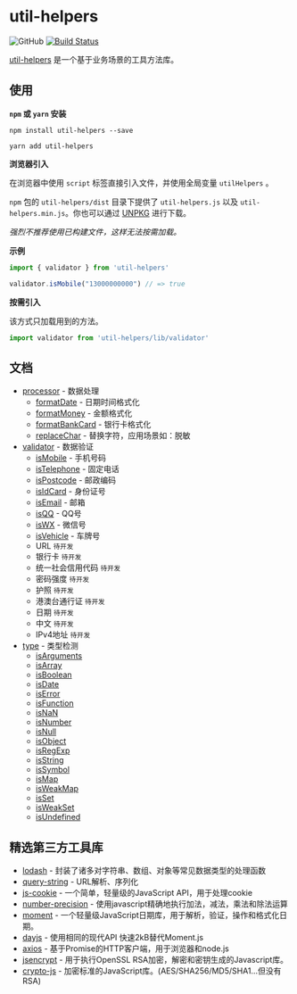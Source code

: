 # util-helpers

![GitHub](https://img.shields.io/github/license/doly-dev/util-helpers.svg)
[![Build Status](https://travis-ci.org/doly-dev/util-helpers.svg?branch=master)](https://travis-ci.org/doly-dev/util-helpers)

[util-helpers](https://doly-dev.github.io/util-helpers/index.html) 是一个基于业务场景的工具方法库。

## 使用

**`npm` 或 `yarn` 安装**

```shell
npm install util-helpers --save
```

```shell
yarn add util-helpers
```

**浏览器引入**

在浏览器中使用 `script` 标签直接引入文件，并使用全局变量 `utilHelpers` 。

`npm` 包的 `util-helpers/dist` 目录下提供了 `util-helpers.js` 以及 `util-helpers.min.js`。你也可以通过 [UNPKG](https://unpkg.com/util-helpers@latest/dist/) 进行下载。

*强烈不推荐使用已构建文件，这样无法按需加载。*

**示例**

```javascript
import { validator } from 'util-helpers'

validator.isMobile("13000000000") // => true
```

**按需引入**

该方式只加载用到的方法。

```javascript
import validator from 'util-helpers/lib/validator'
```

## 文档

- [processor](https://doly-dev.github.io/util-helpers/module-processor.html) - 数据处理
    - [formatDate](https://doly-dev.github.io/util-helpers/module-processor_formatDate.html) - 日期时间格式化
    - [formatMoney](https://doly-dev.github.io/util-helpers/module-processor_formatMoney.html) - 金额格式化
    - [formatBankCard](https://doly-dev.github.io/util-helpers/module-processor_formatBankCard.html) - 银行卡格式化
    - [replaceChar](https://doly-dev.github.io/util-helpers/module-processor_replaceChar.html) - 替换字符，应用场景如：脱敏
- [validator](https://doly-dev.github.io/util-helpers/module-validator.html) - 数据验证
    - [isMobile](https://doly-dev.github.io/util-helpers/module-validator_isMobile.html) - 手机号码
    - [isTelephone](https://doly-dev.github.io/util-helpers/module-validator_isTelephone.html) - 固定电话
    - [isPostcode](https://doly-dev.github.io/util-helpers/module-validator_isPostcode.html) - 邮政编码
    - [isIdCard](https://doly-dev.github.io/util-helpers/module-validator_isIdCard.html) - 身份证号
    - [isEmail](https://doly-dev.github.io/util-helpers/module-validator_isEmail.html) - 邮箱
    - [isQQ](https://doly-dev.github.io/util-helpers/module-validator_isQQ.html) - QQ号
    - [isWX](https://doly-dev.github.io/util-helpers/module-validator_isWX.html) - 微信号
    - [isVehicle](https://doly-dev.github.io/util-helpers/module-validator_isVehicle.html) - 车牌号
    - URL `待开发`
    - 银行卡 `待开发`
    - 统一社会信用代码 `待开发`
    - 密码强度 `待开发`
    - 护照 `待开发`
    - 港澳台通行证 `待开发`
    - 日期 `待开发`
    - 中文 `待开发`
    - IPv4地址 `待开发`
- [type](https://doly-dev.github.io/util-helpers/module-type.html) - 类型检测
    - [isArguments](https://doly-dev.github.io/util-helpers/module-type_isArguments.html)
    - [isArray](https://doly-dev.github.io/util-helpers/module-type_isArray.html)
    - [isBoolean](https://doly-dev.github.io/util-helpers/module-type_isBoolean.html)
    - [isDate](https://doly-dev.github.io/util-helpers/module-type_isDate.html)
    - [isError](https://doly-dev.github.io/util-helpers/module-type_isError.html)
    - [isFunction](https://doly-dev.github.io/util-helpers/module-type_isFunction.html)
    - [isNaN](https://doly-dev.github.io/util-helpers/module-type_isNaN.html)
    - [isNumber](https://doly-dev.github.io/util-helpers/module-type_isNumber.html)
    - [isNull](https://doly-dev.github.io/util-helpers/module-type_isNull.html)
    - [isObject](https://doly-dev.github.io/util-helpers/module-type_isObject.html)
    - [isRegExp](https://doly-dev.github.io/util-helpers/module-type_isRegExp.html)
    - [isString](https://doly-dev.github.io/util-helpers/module-type_isString.html)
    - [isSymbol](https://doly-dev.github.io/util-helpers/module-type_isSymbol.html)
    - [isMap](https://doly-dev.github.io/util-helpers/module-type_isMap.html)
    - [isWeakMap](https://doly-dev.github.io/util-helpers/module-type_isWeakMap.html)
    - [isSet](https://doly-dev.github.io/util-helpers/module-type_isSet.html)
    - [isWeakSet](https://doly-dev.github.io/util-helpers/module-type_isWeakSet.html)
    - [isUndefined](https://doly-dev.github.io/util-helpers/module-type_isUndefined.html)

## 精选第三方工具库

- [lodash](https://www.npmjs.com/package/lodash) - 封装了诸多对字符串、数组、对象等常见数据类型的处理函数
- [query-string](https://www.npmjs.com/package/query-string) - URL解析、序列化
- [js-cookie](https://www.npmjs.com/package/js-cookie) - 一个简单，轻量级的JavaScript API，用于处理cookie
- [number-precision](https://www.npmjs.com/package/number-precision) - 使用javascript精确地执行加法，减法，乘法和除法运算
- [moment](https://www.npmjs.com/package/moment) - 一个轻量级JavaScript日期库，用于解析，验证，操作和格式化日期。
- [dayjs](https://www.npmjs.com/package/dayjs) - 使用相同的现代API 快速2kB替代Moment.js
- [axios](https://www.npmjs.com/package/axios) - 基于Promise的HTTP客户端，用于浏览器和node.js
- [jsencrypt](https://www.npmjs.com/package/jsencrypt) - 用于执行OpenSSL RSA加密，解密和密钥生成的Javascript库。
- [crypto-js](https://www.npmjs.com/package/crypto-js) - 加密标准的JavaScript库。(AES/SHA256/MD5/SHA1...但没有RSA)



